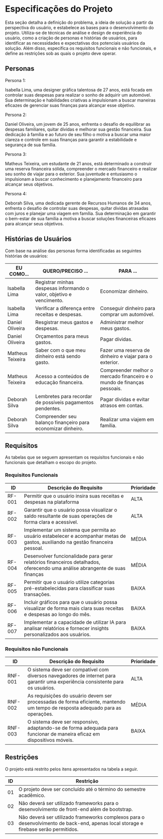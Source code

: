 # Especificações do Projeto

Esta seção detalha a definição do problema, a ideia de solução a partir da perspectiva do usuário, e estabelece as bases para o desenvolvimento do projeto. Utiliza-se de técnicas de análise e design de experiência do usuário, como a criação de personas e histórias de usuários, para identificar as necessidades e expectativas dos potenciais usuários da solução. Além disso, especifica os requisitos funcionais e não funcionais, e define as restrições sob as quais o projeto deve operar.

## Personas

Persona 1:

Isabella Lima, uma designer gráfica talentosa de 27 anos, está focada em controlar suas despesas para realizar o sonho de adquirir um automóvel. Sua determinação e habilidades criativas a impulsionam a buscar maneiras eficazes de gerenciar suas finanças para alcançar esse objetivo.

Persona 2:

Daniel Oliveira, um jovem de 25 anos, enfrenta o desafio de equilibrar as despesas familiares, quitar dívidas e melhorar sua gestão financeira. Sua dedicação à família e ao futuro de seu filho o motiva a buscar uma maior clareza e controle em suas finanças para garantir a estabilidade e segurança de sua família.

Persona 3:

Matheus Teixeira, um estudante de 21 anos, está determinado a construir uma reserva financeira sólida, compreender o mercado financeiro e realizar seu sonho de viajar para o exterior. Sua juventude e entusiasmo o impulsionam a buscar conhecimento e planejamento financeiro para alcançar seus objetivos.

Persona 4:

Deborah Silva, uma dedicada gerente de Recursos Humanos de 34 anos, enfrenta o desafio de controlar suas despesas, quitar dívidas atrasadas com juros e planejar uma viagem em família. Sua determinação em garantir o bem-estar de sua família a motiva a buscar soluções financeiras eficazes para alcançar seus objetivos.

## Histórias de Usuários

Com base na análise das personas forma identificadas as seguintes histórias de usuários:

|EU COMO... | QUERO/PRECISO ...  |PARA ...                |
|--------------------|------------------------------------|----------------------------------------|
|Isabella Lima| Registrar minhas despesas informando o valor, objetivo e vencimento. | Economizar dinheiro. |
|Isabella Lima| Verificar a diferença entre receitas e despesas. | Conseguir dinheiro para comprar um automóvel. |
|Daniel Oliveira| Resgistrar meus gastos e despesas. | Administrar melhor meus gastos. |
|Daniel Oliveira| Orçamentos para meus gastos. | Pagar dívidas. |
|Matheus Teixeira| Saber com o que meu dinheiro está sendo gasto.| Fazer uma reserva de dinheiro e viajar para o exterior. |
|Matheus Teixeira| Acesso a conteúdos de educação financeira. | Compreender melhor o mercado financeiro e o mundo de finanças pessoais. |
|Deborah Silva| Lembretes para recordar de possíveis pagamentos pendentes. | Pagar dividas e evitar atrasos em contas. |
|Deborah Silva| Compreender seu balanço finançeiro para economizar dinheiro. | Realizar uma viajem em família. |



## Requisitos

As tabelas que se seguem apresentam os requisitos funcionais e não funcionais que detalham o escopo do projeto.

### Requisitos Funcionais

|  ID  |                                                   Descrição do Requisito                                                          | Prioridade |
|------|-----------------------------------------------------------------------------------------------------------------------------------|------------|
|RF-001| Permitir que o usuário insira suas receitas e despesas na plataforma                                                              |    ALTA    | 
|RF-002| Garantir que o usuário possa visualizar o saldo resultante de suas operações de forma clara e acessível.                          |    ALTA    | 
|RF-003| Implementar um sistema que permita ao usuário estabelecer e acompanhar metas de gastos, auxiliando na gestão financeira pessoal.  |    MÉDIA   |
|RF-004| Desenvolver funcionalidade para gerar relatórios financeiros detalhados, oferecendo uma análise abrangente de suas finanças       |    MÉDIA   |
|RF-005| Permitir que o usuário utilize categorias pré-estabelecidas para classificar suas transações.                                     |    BAIXA   |
|RF-006| Incluir gráficos para que o usuário possa visualizar de forma mais clara suas receitas e despesas ao longo do mês.                |    BAIXA   |
|RF-007| Implementar a capacidade de utilizar IA para analisar relatórios e fornecer insights personalizados aos usuários.                 |    BAIXA   |


### Requisitos não Funcionais

|ID     | Descrição do Requisito  |Prioridade |
|-------|-------------------------------------------------------------------------------------------------------------------------------|-------|
|RNF-001| O sistema deve ser compatível com diversos navegadores de internet para garantir uma experiência consistente para os usuários.| ALTA  | 
|RNF-002| As requisições do usuário devem ser processadas de forma eficiente, mantendo um tempo de resposta adequado para as operações. | MÉDIA | 
|RNF-003| O sistema deve ser responsivo, adaptando-se de forma adequada para funcionar de maneira eficaz em dispositivos móveis.        | BAIXA | 

## Restrições

O projeto está restrito pelos itens apresentados na tabela a seguir.

|ID| Restrição                                             |
|--|-------------------------------------------------------|
|01| O projeto deve ser concluído até o término do semestre acadêmico. |
|02| Não deverá ser utilizado frameworks para o desenvolvimento de front-end além de bootstrap. |
|03| Não deverá ser utilizado frameworks complexos para o desenvolvimento de back-end, apenas local storage e firebase serão permitidos. |

